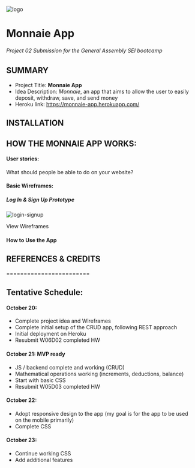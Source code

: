 ![logo](https://i.imgur.com/QQtPAco.png)
# Monnaie App
###### Project 02 Submission for the General Assembly SEI bootcamp

## SUMMARY
* Project Title: **Monnaie App**
* Idea Description: _Monnaie_, an app that aims to allow the user to easily deposit, withdraw, save, and send money
* Heroku link: https://monnaie-app.herokuapp.com/

## INSTALLATION

## HOW THE MONNAIE APP WORKS:

#### User stories:
What should people be able to do on your website?

#### Basic Wireframes:
##### Log In & Sign Up Prototype
![login-signup](https://www.canva.com/design/DAEtY49-kXE/lNKgheypEy8Kj7SLanI7zg/view?mode=prototype#untitled-page)

View Wireframes

#### How to Use the App

## REFERENCES & CREDITS


========================
## Tentative Schedule:

#### October 20:
* Complete project idea and Wireframes
* Complete initial setup of the CRUD app, following REST approach
* Initial deployment on Heroku
* Resubmit W06D02 completed HW

#### October 21:  MVP ready
* JS / backend complete and working (CRUD)
* Mathematical operations working (increments, deductions, balance)
* Start with basic CSS
* Resubmit W05D03 completed HW

#### October 22:
* Adopt responsive design to the app (my goal is for the app to be used on the mobile primarily)
* Complete CSS

#### October 23:
* Continue working CSS
* Add additional features
